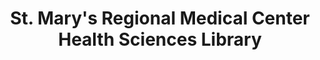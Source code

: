 ---
layout: repo
title: "St. Mary's Regional Medical Center Health Sciences Library"
id: 2865
permalink: repos/2865/
---